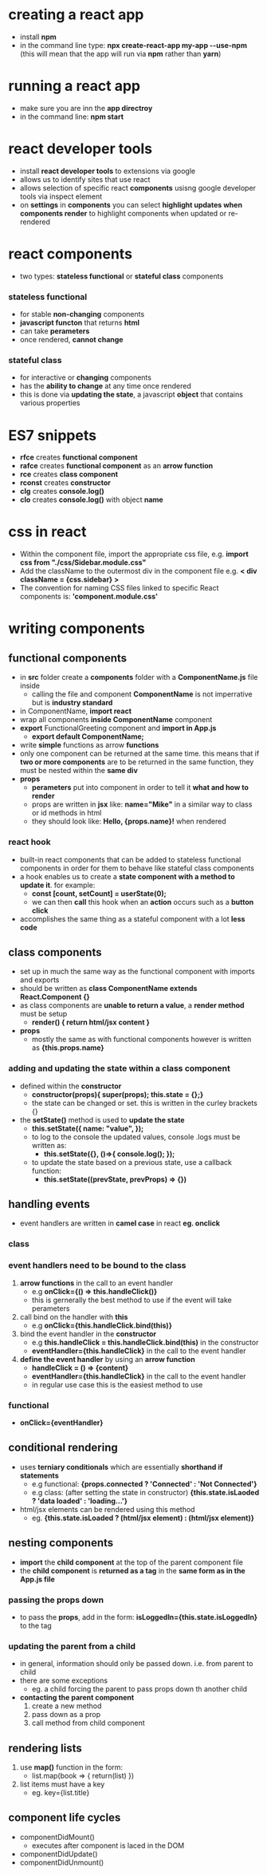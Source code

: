 # creating a react app
- install **npm** 
- in the command line type: **npx create-react-app my-app --use-npm** (this will mean that the app will run via **npm** rather than **yarn**)

# running a react app 
- make sure you are inn the **app directroy**
- in the command line: **npm start** 

# react developer tools 
- install **react developer tools** to extensions via google
- allows us to identify sites that use react 
- allows selection of specific react **components** usisng google developer tools via inspect element
- on **settings** in **components** you can select **highlight updates when components render** to highlight components when updated or re-rendered

# react components
- two types: **stateless functional** or **stateful class** components
### stateless functional
- for stable **non-changing** components
- **javascript functon** that returns **html** 
- can take **perameters**
- once rendered, **cannot change**
### stateful class
- for interactive or **changing** components
- has the **ability to change** at any time once rendered
- this is done via **updating the state**, a javascript **object** that contains various properties

# ES7 snippets
- **rfce** creates **functional component**
- **rafce** creates **functional component** as an **arrow function**
- **rce** creates **class component**
- **rconst** creates **constructor**
- **clg** creates **console.log()**
- **clo** creates **console.log()** with object **name**


# css in react
- Within the component file, import the appropriate css file, e.g. **import css from "./css/Sidebar.module.css"**
- Add the className to the outermost div in the component file e.g. **< div className = {css.sidebar} >**
- The convention for naming CSS files linked to specific React components is: **'component.module.css'**

# writing components 

## functional components
- in **src** folder create a **components** folder with a **ComponentName.js** file inside 
    - calling the file and component **ComponentName** is not imperrative but is **industry standard**
- in ComponentName, **import react** 
- wrap all components **inside ComponentName** component
- **export** FunctionalGreeting component and **import in App.js**
    - **export default ComponentName;**
- write **simple** functions as arrow **functions** 
- only one component can be returned at the same time. this means that if **two or more components** are to be returned in the same function, they must be nested within the **same div**
- **props**
    - **perameters** put into component in order to tell it **what and how to render**
    - props are written in **jsx** like: **name="Mike"** in a similar way to class or id methods in html
    - they should look like: **Hello, {props.name}!** when rendered
### react hook
- built-in react components that can be added to stateless functional components in order for them to behave like stateful class components
- a hook enables us to create a **state component with a method to update it**. for example:
    - **const [count, setCount] = userState(0);**
    - we can then **call** this hook when an **action** occurs such as a **button click** 
- accomplishes the same thing as a stateful component with a lot **less code**
## class components
- set up in much the same way as the functional component with imports and exports 
- should be written as **class ComponentName extends React.Component {}**
- as class components are **unable to return a value**, a **render method** must be setup 
    - **render() { return html/jsx content }**
- **props**
    - mostly the same as with functional components however is written as **{this.props.name}**
### adding and updating the state within a class component
- defined within the **constructor**
    - **constructor(props){ super(props); this.state = {};}**
    -  the state can be changed or set. this is written in the curley brackets {}
- the **setState()** method is used to **update the state**
    - **this.setState({ name: "value", });**
    - to log to the console the updated values, console .logs must be written as:
        - **this.setState({}, ()=>{ console.log(); });**
    - to update the state based on a previous state, use a callback function:
        - **this.setState((prevState, prevProps) => {})**
## handling events
- event handlers are written in **camel case** in react **eg. onclick**
### class
### event handlers need to be bound to the class
1. **arrow functions** in the call to an event handler 
    - e.g **onClick={() => this.handleClick()}**
    - this is gernerally the best method to use if the event will take perameters 
2. call bind on the handler with **this**
    - e.g **onClick={this.handleClick.bind(this)}**
3. bind the event handler in the **constructor**
    - e.g **this.handleClick = this.handleClick.bind(this)** in the constructor
    - **eventHandler={this.handleClick}** in the call to the event handler
4. **define the event handler** by using an **arrow function**
    - **handleClick = () => {content}** 
    - **eventHandler={this.handleClick}** in the call to the event handler
    - in regular use case this is the easiest method to use
### functional
- **onClick={eventHandler}**
## conditional rendering 
- uses **terniary conditionals** which are essentially **shorthand if statements** 
    - e.g functional: **{props.connected ? 'Connected' : 'Not Connected'}** 
    - e.g class: (after setting the state in constructor) **{this.state.isLaoded ? 'data loaded' : 'loading...'}**
- html/jsx elements can be rendered using this method 
    - eg. **{this.state.isLoaded ? (html/jsx element) : (html/jsx element)}**
## nesting components
- **import** the **child component** at the top of the parent component file
- the **child component** is **returned as a tag** in the **same form as in the App.js file**
### passing the props down
- to pass the **props**, add in the form: **isLoggedIn={this.state.isLoggedIn}** to the tag
### updating the parent from a child
- in general, information should only be passed down. i.e. from parent to child
- there are some exceptions
    - eg. a child forcing the parent to pass props down th another child
- **contacting the parent component**
    1. create a new method
    2. pass down as a prop
    3. call method from child component
## rendering lists
1. use **map()** function in the form:
    - list.map(book => { return(list) })
2. list items must have a key
    - eg. key={list.title}
## component life cycles
- componentDidMount()
    - executes after component is laced in the DOM
- componentDidUpdate()
- componentDidUnmount()